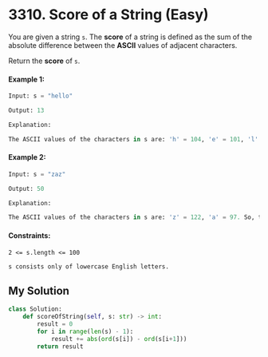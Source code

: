 # 3310. Score of a String (Easy)

You are given a string `s`. The **score** of a string is defined as the sum of the absolute difference between the **ASCII** values of adjacent characters.

Return the **score** of `s`.

#### Example 1:

```Python
Input: s = "hello"

Output: 13

Explanation:

The ASCII values of the characters in s are: 'h' = 104, 'e' = 101, 'l' = 108, 'o' = 111. So, the score of s would be |104 - 101| + |101 - 108| + |108 - 108| + |108 - 111| = 3 + 7 + 0 + 3 = 13.
```

#### Example 2:

```Python
Input: s = "zaz"

Output: 50

Explanation:

The ASCII values of the characters in s are: 'z' = 122, 'a' = 97. So, the score of s would be |122 - 97| + |97 - 122| = 25 + 25 = 50.
```

#### Constraints:

`2 <= s.length <= 100`

`s consists only of lowercase English letters.`

## My Solution

```Python
class Solution:
    def scoreOfString(self, s: str) -> int:
        result = 0
        for i in range(len(s) - 1):
            result += abs(ord(s[i]) - ord(s[i+1]))
        return result
```

